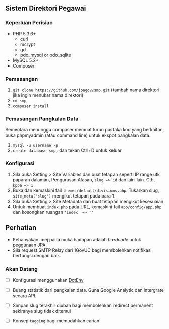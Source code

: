 ## Sistem Direktori Pegawai

### Keperluan Perisian

- PHP 5.3.6+
    - curl
    - mcrypt
    - gd
    - pdo\_mysql or pdo\_sqlite
- MySQL 5.2+
- Composer

### Pemasangan

1. `git clone https://github.com/jpagov/smp.git` (tambah nama direktori jika ingin menukar nama direktori)
2. `cd smp`
3. `composer install`

### Pemasangan Pangkalan Data

Sementara menunggu composer memuat turun pustaka kod yang berkaitan, 
buka phpmyadmin (atau command line) untuk ekspot pangkalan data.

1. `mysql -u username -p`
2. `create database smp;` dan tekan Ctrl+D untuk keluar

### Konfigurasi

1. Sila buka Setting > Site Variables dan buat tetapan seperti IP range utk paparan dalaman, Pengurusan Atasan, `slug => id` dan lain-lain. Cth, `kppa => 1`
2. Buka dan kemaskini fail `themes/default/divisions.php`. Tukarkan slug, `site_meta('slug')` mengikut tetapan pada para 1.
3. Sila buka Setting > Site Metadata dan buat tetapan mengikut kesesuaian
4. Untuk membuat `index.php` pada URL, kemaskini fail `app/config/app.php` dan kosongkan ruangan `'index' => ''`

## Perhatian
* Kebanyakan imej pada muka hadapan adalah _hardcode_ untuk peggunaan JPA.
* Sila request SMTP Relay dari 1GovUC bagi membolehkan notifikasi berfungsi dengan baik.

### Akan Datang

* [ ] Konfigurasi menggunakan [DotEnv](https://github.com/vlucas/phpdotenv)
* [ ] Buang statistik dari pangkalan data. Guna Google Analytic dan intergrate secara API.
* [ ] Simpan slug terakhir diubah bagi membolehkan redirect permanent sekiranya slug tidak ditemui
* [ ] Konsep `tagging` bagi memudahkan carian


